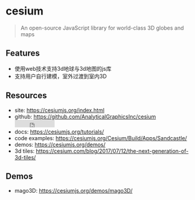 # cesium

> An open-source JavaScript library for world-class 3D globes and maps

## Features

* 使用web技术支持3d地球与3d地图的js库
* 支持用户自行建模，室外过渡到室内3D


## Resources

* site: <https://cesiumjs.org/index.html>
* github: <https://github.com/AnalyticalGraphicsInc/cesium> <iframe src="http://258i.com/gbtn.html?user=AnalyticalGraphicsInc&repo=cesium&type=star&count=true" frameborder="0" scrolling="0" width="105px" height="20px"></iframe>
* docs: <https://cesiumjs.org/tutorials/>
* code examples: <https://cesiumjs.org/Cesium/Build/Apps/Sandcastle/>
* demos: <https://cesiumjs.org/demos/>
* 3d tiles: <https://cesium.com/blog/2017/07/12/the-next-generation-of-3d-tiles/>


## Demos

* mago3D: <https://cesiumjs.org/demos/mago3D/>
